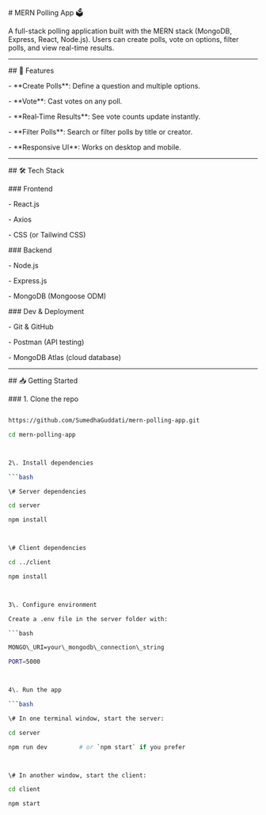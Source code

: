 \# MERN Polling App 🗳️



A full-stack polling application built with the MERN stack (MongoDB, Express, React, Node.js). Users can create polls, vote on options, filter polls, and view real-time results.



---



\## 🚀 Features



\- \*\*Create Polls\*\*: Define a question and multiple options.  

\- \*\*Vote\*\*: Cast votes on any poll.  

\- \*\*Real‑Time Results\*\*: See vote counts update instantly.  

\- \*\*Filter Polls\*\*: Search or filter polls by title or creator.  

\- \*\*Responsive UI\*\*: Works on desktop and mobile.



---



\## 🛠️ Tech Stack



\### Frontend

\- React.js  

\- Axios  

\- CSS (or Tailwind CSS)  



\### Backend

\- Node.js  

\- Express.js  

\- MongoDB (Mongoose ODM)  



\### Dev \& Deployment

\- Git \& GitHub  

\- Postman (API testing)  

\- MongoDB Atlas (cloud database)  



---



\## 📥 Getting Started



\### 1. Clone the repo

```bash

https://github.com/SumedhaGuddati/mern-polling-app.git

cd mern-polling-app



2\. Install dependencies

```bash

\# Server dependencies

cd server

npm install



\# Client dependencies

cd ../client

npm install



3\. Configure environment

Create a .env file in the server folder with:

```bash

MONGO\_URI=your\_mongodb\_connection\_string

PORT=5000



4\. Run the app

```bash

\# In one terminal window, start the server:

cd server

npm run dev         # or `npm start` if you prefer



\# In another window, start the client:

cd client

npm start





